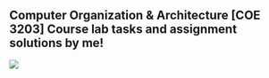 ## Computer Organization & Architecture [COE 3203] Course lab tasks and assignment solutions by me!
<img src="https://raofin.github.io/r/img/emu8086-on-mac.png">
